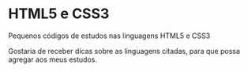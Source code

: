 # HTML5 e CSS3
 Pequenos códigos de estudos nas linguagens HTML5 e CSS3

Gostaria de receber dicas sobre as linguagens citadas, para que possa agregar aos meus estudos.